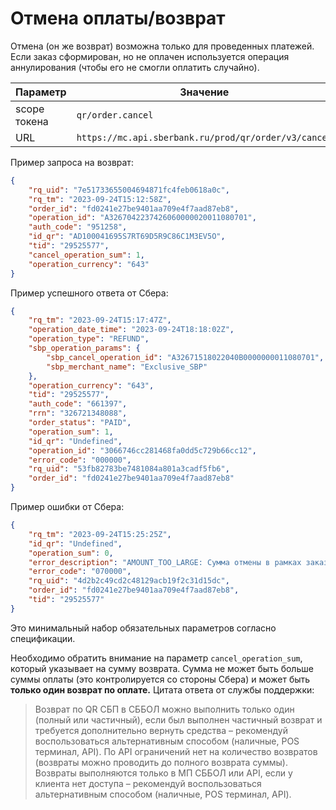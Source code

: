 # Отмена оплаты/возврат

Отмена (он же возврат) возможна только для проведенных платежей. Если заказ сформирован, но не оплачен используется операция аннулирования (чтобы его не смогли оплатить случайно).

| Параметр | Значение |
|----------|----------|
| scope токена | `qr/order.cancel` |
| URL | `https://mc.api.sberbank.ru/prod/qr/order/v3/cancel` |

Пример запроса на возврат:
``` json
{
    "rq_uid": "7e51733655004694871fc4feb0618a0c",
    "rq_tm": "2023-09-24T15:12:58Z",
    "order_id": "fd0241e27be9401aa709e4f7aad87eb8",
    "operation_id": "A3267042237426060000020011080701",
    "auth_code": "951258",
    "id_qr": "AD100041695S7RT69D5R9C86C1M3EV5O",
    "tid": "29525577",
    "cancel_operation_sum": 1,
    "operation_currency": "643"
}
```
Пример успешного ответа от Сбера:

``` json
{
    "rq_tm": "2023-09-24T15:17:47Z",
    "operation_date_time": "2023-09-24T18:18:02Z",
    "operation_type": "REFUND",
    "sbp_operation_params": {
        "sbp_cancel_operation_id": "A32671518022040B0000000011080701",
        "sbp_merchant_name": "Exclusive_SBP"
    },
    "operation_currency": "643",
    "tid": "29525577",
    "auth_code": "661397",
    "rrn": "326721348088",
    "order_status": "PAID",
    "operation_sum": 1,
    "id_qr": "Undefined",
    "operation_id": "3066746cc281468fa0dd5c729b66cc12",
    "error_code": "000000",
    "rq_uid": "53fb82783be7481084a801a3cadf5fb6",
    "order_id": "fd0241e27be9401aa709e4f7aad87eb8"
}
```

Пример ошибки от Сбера:

``` json
{
    "rq_tm": "2023-09-24T15:25:25Z",
    "id_qr": "Undefined",
    "operation_sum": 0,
    "error_description": "AMOUNT_TOO_LARGE: Сумма отмены в рамках заказа больше суммы оригинальной\t",
    "error_code": "070000",
    "rq_uid": "4d2b2c49cd2c48129acb19f2c31d15dc",
    "order_id": "fd0241e27be9401aa709e4f7aad87eb8",
    "tid": "29525577"
}
```

Это минимальный набор обязательных параметров согласно спецификации.

Необходимо обратить внимание на параметр `cancel_operation_sum`, который указывает на сумму возврата. Сумма не может быть больше суммы оплаты (это контролируется со стороны Сбера) и может быть **только один возврат по оплате.**
Цитата ответа от службы поддержки:

> Возврат по QR СБП в СББОЛ можно выполнить только один (полный или частичный), если был выполнен частичный возврат и требуется дополнительно вернуть средства – рекомендуй воспользоваться альтернативным способом (наличные, POS терминал, API). По API ограничений нет на количество возвратов (возвраты можно проводить до полного возврата суммы). Возвраты выполняются только в МП СББОЛ или API, если у клиента нет доступа – рекомендуй воспользоваться альтернативным способом (наличные, POS терминал, API).
